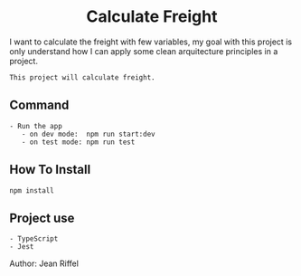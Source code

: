 <h1 align="center">Calculate Freight</h1>
<p>
    I want to calculate the freight with few variables, my goal with this project is only understand how I can apply some clean arquitecture principles in a project.

    This project will calculate freight.
</p>

<h2> Command </h2>
    
    - Run the app
       - on dev mode:  npm run start:dev
       - on test mode: npm run test

<h2> How To Install </h2>

    npm install

<h2> Project use </h2>
    
    
    - TypeScript
    - Jest
    
Author:
    Jean Riffel



